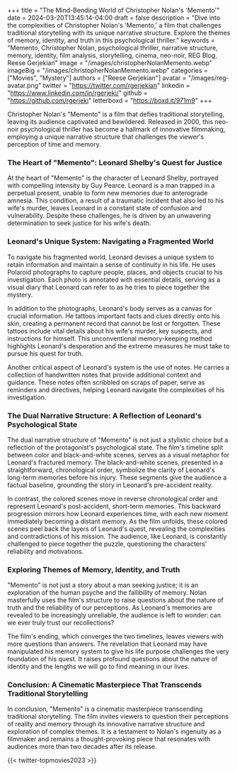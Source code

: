 +++
title = "The Mind-Bending World of Christopher Nolan's 'Memento'"
date = 2024-03-20T13:45:14-04:00
draft = false
description = "Dive into the complexities of Christopher Nolan's 'Memento,' a film that challenges traditional storytelling with its unique narrative structure. Explore the themes of memory, identity, and truth in this psychological thriller."
keywords = "Memento, Christopher Nolan, psychological thriller, narrative structure, memory, identity, film analysis, storytelling, cinema, neo-noir, REG Blog, Reese Gerjekian"
image = "/images/christopherNolanMemento.webp"
imageBig = "/images/christopherNolanMemento.webp"
categories = ["Movies", "Mystery"]
authors = ["Reese Gerjekian"]
avatar = "/images/reg-avatar.png"
twitter = "https://twitter.com/rgerjekian"
linkedin = "https://www.linkedin.com/in/rgerjeki/"
github = "https://github.com/rgerjeki"
letterboxd = "https://boxd.it/971m9"
+++

Christopher Nolan's "Memento" is a film that defies traditional storytelling, leaving its audience captivated and bewildered. Released in 2000, this neo-noir psychological thriller has become a hallmark of innovative filmmaking, employing a unique narrative structure that challenges the viewer's perception of time and memory.

### The Heart of "Memento": Leonard Shelby's Quest for Justice
At the heart of "Memento" is the character of Leonard Shelby, portrayed with compelling intensity by Guy Pearce. Leonard is a man trapped in a perpetual present, unable to form new memories due to anterograde amnesia. This condition, a result of a traumatic incident that also led to his wife's murder, leaves Leonard in a constant state of confusion and vulnerability. Despite these challenges, he is driven by an unwavering determination to seek justice for his wife's death.

### Leonard's Unique System: Navigating a Fragmented World
To navigate his fragmented world, Leonard devises a unique system to retain information and maintain a sense of continuity in his life. He uses Polaroid photographs to capture people, places, and objects crucial to his investigation. Each photo is annotated with essential details, serving as a visual diary that Leonard can refer to as he tries to piece together the mystery.

In addition to the photographs, Leonard's body serves as a canvas for crucial information. He tattoos important facts and clues directly onto his skin, creating a permanent record that cannot be lost or forgotten. These tattoos include vital details about his wife's murder, key suspects, and instructions for himself. This unconventional memory-keeping method highlights Leonard's desperation and the extreme measures he must take to pursue his quest for truth.

Another critical aspect of Leonard's system is the use of notes. He carries a collection of handwritten notes that provide additional context and guidance. These notes often scribbled on scraps of paper, serve as reminders and directives, helping Leonard navigate the complexities of his investigation.

### The Dual Narrative Structure: A Reflection of Leonard's Psychological State
The dual narrative structure of "Memento" is not just a stylistic choice but a reflection of the protagonist's psychological state. The film's timeline split between color and black-and-white scenes, serves as a visual metaphor for Leonard's fractured memory. The black-and-white scenes, presented in a straightforward, chronological order, symbolize the clarity of Leonard's long-term memories before his injury. These segments give the audience a factual baseline, grounding the story in Leonard's pre-accident reality.

In contrast, the colored scenes move in reverse chronological order and represent Leonard's post-accident, short-term memories. This backward progression mirrors how Leonard experiences time, with each new moment immediately becoming a distant memory. As the film unfolds, these colored scenes peel back the layers of Leonard's quest, revealing the complexities and contradictions of his mission. The audience, like Leonard, is constantly challenged to piece together the puzzle, questioning the characters' reliability and motivations.

### Exploring Themes of Memory, Identity, and Truth
"Memento" is not just a story about a man seeking justice; it is an exploration of the human psyche and the fallibility of memory. Nolan masterfully uses the film's structure to raise questions about the nature of truth and the reliability of our perceptions. As Leonard's memories are revealed to be increasingly unreliable, the audience is left to wonder: can we ever truly trust our recollections?

The film's ending, which converges the two timelines, leaves viewers with more questions than answers. The revelation that Leonard may have manipulated his memory system to give his life purpose challenges the very foundation of his quest. It raises profound questions about the nature of identity and the lengths we will go to find meaning in our lives.

### Conclusion: A Cinematic Masterpiece That Transcends Traditional Storytelling
In conclusion, "Memento" is a cinematic masterpiece transcending traditional storytelling. The film invites viewers to question their perceptions of reality and memory through its innovative narrative structure and exploration of complex themes. It is a testament to Nolan's ingenuity as a filmmaker and remains a thought-provoking piece that resonates with audiences more than two decades after its release.

{{< twitter-topmovies2023 >}}